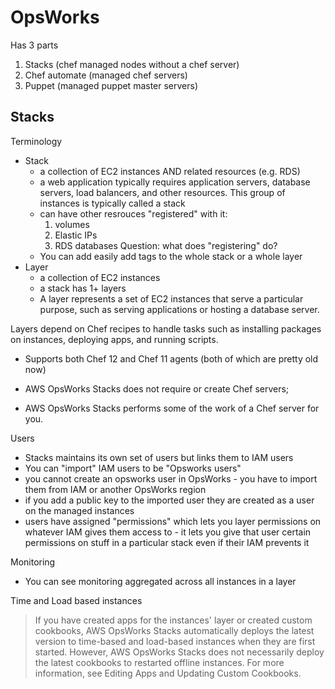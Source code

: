 # OpsWorks

Has 3 parts

1. Stacks (chef managed nodes without a chef server)
1. Chef automate (managed chef servers)
1. Puppet (managed puppet master servers)

## Stacks

Terminology

- Stack
    - a collection of EC2 instances AND related resources (e.g. RDS)
    - a web application typically requires application servers, database
      servers, load balancers, and other resources. This group of instances is
      typically called a stack
    - can have other resrouces "registered" with it:
        1. volumes
        1. Elastic IPs
        1. RDS databases Question: what does "registering" do?
    - You can add easily add tags to the whole stack or a whole layer
- Layer
    - a collection of EC2 instances
    - a stack has 1+ layers
    - A layer represents a set of EC2 instances that serve a particular purpose,
      such as serving applications or hosting a database server.

Layers depend on Chef recipes to handle tasks such as installing packages on
instances, deploying apps, and running scripts.

- Supports both Chef 12 and Chef 11 agents (both of which are pretty old now)

- AWS OpsWorks Stacks does not require or create Chef servers;
- AWS OpsWorks Stacks performs some of the work of a Chef server for you.

Users

- Stacks maintains its own set of users but links them to IAM users
- You can "import" IAM users to be "Opsworks users"
- you cannot create an opsworks user in OpsWorks - you have to import them from
  IAM or another OpsWorks region
- if you add a public key to the imported user they are created as a user on the
  managed instances
- users have assigned "permissions" which lets you layer permissions on whatever
  IAM gives them access to - it lets you give that user certain permissions on
  stuff in a particular stack even if their IAM prevents it

Monitoring

- You can see monitoring aggregated across all instances in a layer

Time and Load based instances

> If you have created apps for the instances' layer or created custom cookbooks,
> AWS OpsWorks Stacks automatically deploys the latest version to time-based and
> load-based instances when they are first started. However, AWS OpsWorks Stacks
> does not necessarily deploy the latest cookbooks to restarted offline
> instances. For more information, see Editing Apps and Updating Custom
> Cookbooks.
